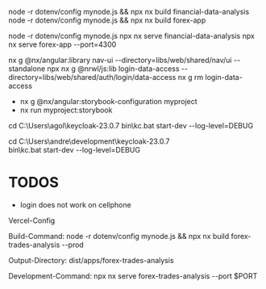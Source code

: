 
node -r dotenv/config mynode.js && npx nx build financial-data-analysis
node -r dotenv/config mynode.js && npx nx build forex-app


node -r dotenv/config mynode.js
npx nx serve financial-data-analysis
npx nx serve forex-app --port=4300

nx g @nx/angular:library nav-ui --directory=libs/web/shared/nav/ui --standalone
npx nx g @nrwl/js:lib login-data-access --directory=libs/web/shared/auth/login/data-access
nx g rm login-data-access


* nx g @nx/angular:storybook-configuration myproject
* nx run myproject:storybook

cd C:\Users\agol\keycloak-23.0.7
bin\kc.bat start-dev --log-level=DEBUG

cd C:\Users\andre\development\keycloak-23.0.7\
bin\kc.bat start-dev --log-level=DEBUG

# TODOS
* login does not work on cellphone


Vercel-Config

Build-Command:
node -r dotenv/config mynode.js && npx nx build forex-trades-analysis --prod

Output-Directory:
dist/apps/forex-trades-analysis

Development-Command:
npx nx serve forex-trades-analysis --port $PORT
